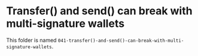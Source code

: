 # Transfer() and send() can break with multi-signature wallets

This folder is named `041-transfer()-and-send()-can-break-with-multi-signature-wallets`.